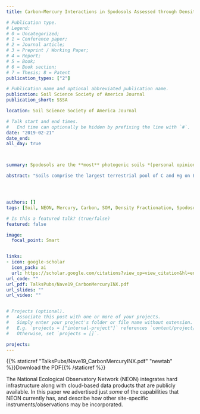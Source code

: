 ```yaml
---
title: Carbon–Mercury Interactions in Spodosols Assessed through Density Fractionation, Radiocarbon Analysis, and Soil Survey Information

# Publication type.
# Legend: 
# 0 = Uncategorized; 
# 1 = Conference paper; 
# 2 = Journal article;
# 3 = Preprint / Working Paper; 
# 4 = Report; 
# 5 = Book; 
# 6 = Book section;
# 7 = Thesis; 8 = Patent
publication_types: ["2"]

# Publication name and optional abbreviated publication name.
publication: Soil Science Society of America Journal
publication_short: SSSA

location: Soil Science Society of America Journal

# Talk start and end times.
#   End time can optionally be hidden by prefixing the line with `#`.
date: "2019-02-21"
date_end: 
all_day: true



summary: Spodosols are the **most** photogenic soils *(personal opinion)*. Their dark organic surface horizons, followed by a light colored mineral horizon, then bookend-ed with another very dark - often red - mineral horizon makes these tri-colored soils magnificent to stare at. These Spodosols are relatively rare, but concentrated in a few places in the US where historical anthropogenic emissions are the most likely sources of Mercury. In this paper we focus on different Spodosols around the US, combining pedologic and geochemical analysis to identify how carbon and mercury interact down the soil profile. 

abstract: "Soils comprise the largest terrestrial pool of C and Hg on Earth, and these elements have critical feedbacks to problems ranging from atmospheric pollution and climate change to public health. Empirical evidence suggests these elements cycle closely in a wide range of soils, but mechanistic studies of their interactions within distinct soil organic matter (SOM) pools and between different soil types are needed. Here, we report findings of a novel approach to investigate C–Hg interactions, primarily in Spodosols, in which we: (i) examined density separated topsoil and illuvial horizons of four contrasting Spodosols, and used radiocarbon to investigate interactions between Hg and C cycling in distinct SOM pools; (ii) assessed broader patterns across Spodosols and other soil orders using USDA soil survey laboratory data. Consistent with other studies, C and Hg concentrations of individual soil horizons were positively related across the four contrasting Spodosols. Carbon and Hg were also positively related in the density fractions comprising individual soil horizons, but radiocarbon analysis revealed fundamental differences in Hg retention in modern, C-rich fractions vs. low-C fractions containing less modern radiocarbon. The lack of significant site-to-site variation in C and Hg across these sites (and Spodosols more broadly), contrasted against significant differences between horizons and fractions, suggests processes controlling C–Hg interactions are consistent across the taxonomic order. Furthermore, significant differences between other soil orders indicate that processes controlling soil formation — as represented by soil taxonomy — can explain differences in C–Hg interactions and their distribution across soils."




authors: []
tags: [Soil, NEON, Mercury, Carbon, SOM, Density Fractionation, Spodosol, Radiocarbon]

# Is this a featured talk? (true/false)
featured: false

image: 
  focal_point: Smart


links:
- icon: google-scholar 
  icon_pack: ai
  url: https://scholar.google.com/citations?view_op=view_citation&hl=en&user=miYEsFoAAAAJ&citation_for_view=miYEsFoAAAAJ:zYLM7Y9cAGgC
url_code: ""
url_pdf: TalksPubs/Nave19_CarbonMercuryINX.pdf
url_slides: ""
url_video: ""


# Projects (optional).
#   Associate this post with one or more of your projects.
#   Simply enter your project's folder or file name without extension.
#   E.g. `projects = ["internal-project"]` references `content/project/deep-learning/index.md`.
#   Otherwise, set `projects = []`.

projects:
---
```

{{% staticref "TalksPubs/Nave19_CarbonMercuryINX.pdf" "newtab" %}}Download the PDF{{% /staticref %}}

The National Ecological Observatory Network (NEON) integrates hard infrastructure along with cloud-based data products that are publicly available. In this paper we advertised just *some* of the capabilities that NEON currently has, and describe how other site-specific instruments/observations may be incorporated. 
